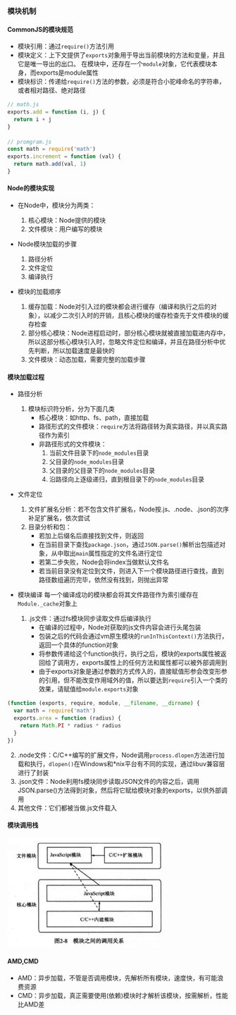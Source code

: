 ### 模块机制

#### CommonJS的模块规范
- 模块引用：通过`require()`方法引用
- 模块定义：上下文提供了`exports`对象用于导出当前模块的方法和变量，并且它是唯一导出的出口。
   在模块中，还存在一个`module`对象，它代表模块本身，而exports是module属性
- 模块标识：传递给`require()`方法的参数，必须是符合小驼峰命名的字符串，或者相对路径、绝对路径
``` javascript
// math.js
exports.add = function (i, j) {
  return i + j
}

// promgram.js
const math = require('math')
exports.increment = function (val) {
  return math.add(val, 1)
} 
```
   
#### Node的模块实现
- 在Node中，模块分为两类：
   1. 核心模块：Node提供的模块
   2. 文件模块：用户编写的模块

- Node模块加载的步骤
   1. 路径分析
   2. 文件定位
   3. 编译执行

- 模块的加载顺序
   1. 缓存加载：Node对引入过的模块都会进行缓存（编译和执行之后的对象），以减少二次引入时的开销，且核心模块的缓存检查先于文件模块的缓存检查
   2. 部分核心模块：Node进程启动时，部分核心模块就被直接加载进内存中，所以这部分核心模块引入时，忽略文件定位和编译，并且在路径分析中优先判断，所以加载速度是最快的
   3. 文件模块：动态加载，需要完整的加载步骤

#### 模块加载过程
- 路径分析
   1. 模块标识符分析，分为下面几类
      - 核心模块：如http、fs、path，直接加载
      - 路径形式的文件模块：`require`方法将路径转为真实路径，并以真实路径作为索引
      - 非路径形式的文件模块：
         1. 当前文件目录下的`node_modules`目录
         2. 父目录的`node_modules`目录
         3. 父目录的父目录下的`node_modules`目录
         4. 沿路径向上逐级递归，直到根目录下的`node_modules`目录

- 文件定位
   1. 文件扩展名分析：若不包含文件扩展名，Node按.js、.node、.json的次序补足扩展名，依次尝试
   2. 目录分析和包：
      - 若加上后缀名后直接找到文件，则返回
      - 在当前目录下查找`package.json`，通过`JSON.parse()`解析出包描述对象，从中取出`main`属性指定的文件名进行定位
      - 若第二步失败，Node会将index当做默认文件名
      - 若当前目录没有定位到文件，则进入下一个模块路径进行查找，直到路径数组遍历完毕，依然没有找到，则抛出异常

- 模块编译
每一个编译成功的模块都会将其文件路径作为索引缓存在`Module._cache`对象上
   1. .js文件：通过fs模块同步读取文件后编译执行
      - 在编译的过程中，Node对获取的js文件内容会进行头尾包装
      - 包装之后的代码会通过vm原生模块的`runInThisContext()`方法执行，返回一个具体的function对象
      - 将参数传递给这个function执行，执行之后，模块的exports属性被返回给了调用方，exports属性上的任何方法和属性都可以被外部调用到
      - 由于exports对象是通过参数的方式传入的，直接赋值形参会改变形参的引用，但不能改变作用域外的值，所以要达到`require`引入一个类的效果，请赋值给`module.exports`对象
```javascript
(function (exports, require, module, __filename, __dirname) {
  var math = require('math')
  exports.area = function (radius) {
    return Math.PI * radius * radius
  }
})
```
   2. .node文件：C/C++编写的扩展文件，Node调用`process.dlopen`方法进行加载和执行，`dlopen()`在Windows和*nix平台有不同的实现，通过libuv兼容层进行了封装
   3. .json文件：Node利用fs模块同步读取JSON文件的内容之后，调用JSON.parse()方法得到对象，然后将它赋给模块对象的exports，以供外部调用
   4. 其他文件：它们都被当做.js文件载入

#### 模块调用栈
<img src="./assets/2/调用栈.png" width="350" height="250" />

#### AMD,CMD
- AMD：异步加载，不管是否调用模块，先解析所有模块，速度快，有可能浪费资源
- CMD：异步加载，真正需要使用(依赖)模块时才解析该模块，按需解析，性能比AMD差


   
   